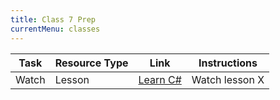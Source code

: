 ```yaml
---
title: Class 7 Prep
currentMenu: classes
---
```


Task | Resource Type | Link | Instructions
|----|---------------|------|-------------|
Watch | Lesson | [Learn C#]() | Watch lesson X
